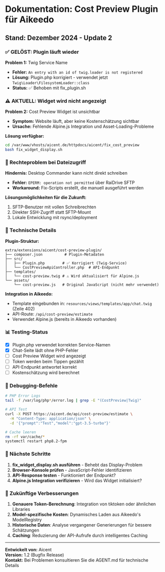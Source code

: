 # Dokumentation: Cost Preview Plugin für Aikeedo

## Stand: Dezember 2024 - Update 2

### ✅ GELÖST: Plugin läuft wieder

**Problem 1:** Twig Service Name
- **Fehler:** `An entry with an id of twig.loader is not registered`
- **Lösung:** Plugin.php korrigiert - verwendet jetzt `Twig\Loader\FilesystemLoader::class`
- **Status:** ✅ Behoben mit fix_plugin.sh

### ⚠️ AKTUELL: Widget wird nicht angezeigt

**Problem 2:** Cost Preview Widget ist unsichtbar
- **Symptom:** Website läuft, aber keine Kostenschätzung sichtbar
- **Ursache:** Fehlende Alpine.js Integration und Asset-Loading-Probleme

**Lösung verfügbar:**
```bash
cd /var/www/vhosts/aicent.de/httpdocs/aicent/fix_cost_preview
bash fix_widget_display.sh
```

### 📁 Rechteproblem bei Dateizugriff

**Hindernis:** Desktop Commander kann nicht direkt schreiben
- **Fehler:** `EPERM: operation not permitted` über RaiDrive SFTP
- **Workaround:** Fix-Scripts erstellt, die manuell ausgeführt werden

**Lösungsmöglichkeiten für die Zukunft:**
1. SFTP-Benutzer mit vollen Schreibrechten
2. Direkter SSH-Zugriff statt SFTP-Mount
3. Lokale Entwicklung mit rsync/deployment

### 🔧 Technische Details

**Plugin-Struktur:**
```
extra/extensions/aicent/cost-preview-plugin/
├── composer.json          # Plugin-Metadaten
├── src/
│   ├── Plugin.php        # ✅ Korrigiert (Twig-Service)
│   └── CostPreviewApiController.php  # API-Endpunkt
├── templates/
│   └── cost-preview.twig # ⚠️ Wird aktualisiert für Alpine.js
└── assets/
    └── cost-preview.js   # Original JavaScript (nicht mehr verwendet)
```

**Integration in Aikeedo:**
- Template eingebunden in: `resources/views/templates/app/chat.twig` (Zeile 402)
- API-Route: `/api/cost-preview/estimate`
- Verwendet Alpine.js (bereits in Aikeedo vorhanden)

### 📊 Testing-Status

- [x] Plugin.php verwendet korrekten Service-Namen
- [x] Chat-Seite lädt ohne PHP-Fehler  
- [ ] Cost Preview Widget wird angezeigt
- [ ] Token werden beim Tippen gezählt
- [ ] API-Endpunkt antwortet korrekt
- [ ] Kostenschätzung wird berechnet

### 🐛 Debugging-Befehle

```bash
# PHP Error Logs
tail -f /var/log/php*/error.log | grep -E "(CostPreview|Twig)"

# API Test
curl -X POST https://aicent.de/api/cost-preview/estimate \
  -H "Content-Type: application/json" \
  -d '{"prompt":"Test","model":"gpt-3.5-turbo"}'

# Cache leeren
rm -rf var/cache/*
systemctl restart php8.2-fpm
```

### 📝 Nächste Schritte

1. **fix_widget_display.sh ausführen** - Behebt das Display-Problem
2. **Browser-Konsole prüfen** - JavaScript-Fehler identifizieren
3. **API-Response testen** - Funktioniert der Endpunkt?
4. **Alpine.js Integration verifizieren** - Wird das Widget initialisiert?

### 🚀 Zukünftige Verbesserungen

1. **Genauere Token-Berechnung**: Integration von tiktoken oder ähnlichen Libraries
2. **Model-spezifische Kosten**: Dynamisches Laden aus Aikeedo's ModelRegistry
3. **Historische Daten**: Analyse vergangener Generierungen für bessere Schätzungen
4. **Caching**: Reduzierung der API-Aufrufe durch intelligentes Caching

---

**Entwickelt von:** Aicent  
**Version:** 1.2 (Bugfix Release)  
**Kontakt:** Bei Problemen konsultieren Sie die AGENT.md für technische Details
